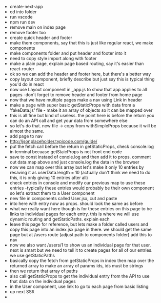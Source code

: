 - create-next-app
- cd into folder
- run vscode
- npm run dev
- remove main on index page
- remove footer too
- create quick header and footer
- make them components, say that this is just like regular react, we make components
- make components folder and put header and footer into it
- need to copy style import along with footer
- make a plain page, explain page based routing, say it's easier than react-router
- ok so we can add the header and footer here, but there's a better way
- copy layout component, briefly describe but just say this is typical thing you'd do in react
- now use Layout component in \_app.js to show that app applies to all pages
  -don't forget to remove header and footer from home page
- now that we have multiple pages make a nav using Link in header
- make a page with super basic getStaticProps with data from a 'fakeData.js' file - make it an array of objects so it can be mapped over
- this is all fine but kind of useless. the point here is before the return you can do an API call and get your data from somewhere else
- so let's do that. new file -> copy from withSimpleProps because it will be almost the same.
- add page to nav
- http://jsonplaceholder.typicode.com/guide/
- put the fetch call before the return in getStaticProps, check console.log in terminal becuase getStaicProps is not front end code
- save to const instaed of conole.log and then add it to props. comment out data.map above and just console.log the data in the browser
- now we can map over this array but let's make it only 10 entries by resaving it as userData.length = 10 (actually don't think we need to do this, it is only giving 10 entries after all)
- check entries in console and modify our previous map to use these entries
  -typically these entries would probably be their own component so let's extract them to a User component
- new file in components called User.jsx, cut and paste <li> into here with entry now as props. should look the same as before
- what we really want here though is for these entries on this page to be links to individual pages for each entry. this is where we will use dynamic routing and getStaticPaths. explain each
- leave this page for reference, but lets make a folder called users and copy this page into an index.jsx page in there. we should get the same page but at /users route (adjust path to components folder) add this to nav
- now we also want /users/1 to show us an individual page for that user. next is smart but we need to tell it to create pages for all of our entries. we use getStaticPaths
- basically copy the fetch from getStaticProps in index then map over the returned array to make an array of params ids, ids must be strings
- then we return that array of paths
- also call getStaticProps to get the individual entry from the API to use that data on the individual pages
- in the User component, use link to go to each page from basic listing
- up next SSR
-
